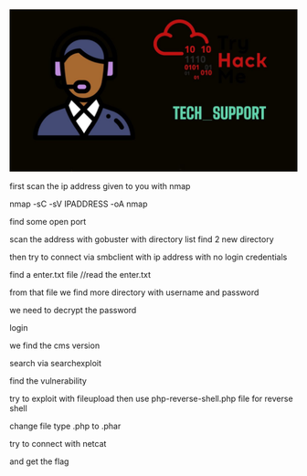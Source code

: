 <img src="img/maxresdefault.jpg" >


first scan the ip address given to you with nmap

nmap -sC -sV IPADDRESS -oA nmap

find some open port 

scan the address with gobuster with directory list 
find 2 new directory

then try to connect via smbclient with ip address with no login credentials 


find a enter.txt file //read the enter.txt


from that file we find more directory with username and password

we need to decrypt the password 

login

we find the cms version

search via searchexploit 

find the vulnerability 


try to exploit with fileupload 
then use php-reverse-shell.php file for reverse shell

change file type .php to .phar


try to connect with netcat 

and get the flag